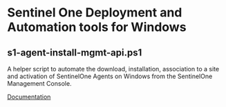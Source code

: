 # Sentinel One Deployment and Automation tools for Windows

## s1-agent-install-mgmt-api.ps1

A helper script to automate the download, installation, association to a site and activation of SentinelOne Agents on Windows from the SentinelOne Management Console.

[Documentation](README-install-mgmt-api.md)
